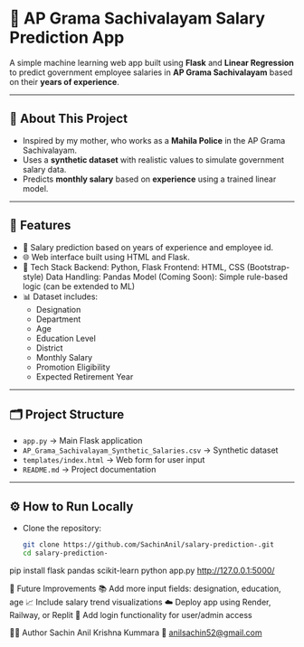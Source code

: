 # 💼 AP Grama Sachivalayam Salary Prediction App

A simple machine learning web app built using **Flask** and **Linear Regression** to predict government employee salaries in **AP Grama Sachivalayam** based on their **years of experience**.

---

## 📌 About This Project

- Inspired by my mother, who works as a **Mahila Police** in the AP Grama Sachivalayam.
- Uses a **synthetic dataset** with realistic values to simulate government salary data.
- Predicts **monthly salary** based on **experience** using a trained linear model.

---

## 🚀 Features

- 🔢 Salary prediction based on years of experience and employee id.
- 🌐 Web interface built using HTML and Flask.
- 🧠 Tech Stack
      Backend: Python, Flask
      Frontend: HTML, CSS (Bootstrap-style)
      Data Handling: Pandas
      Model (Coming Soon): Simple rule-based logic (can be extended to ML)
- 📊 Dataset includes:
  - Designation
  - Department
  - Age
  - Education Level
  - District
  - Monthly Salary
  - Promotion Eligibility
  - Expected Retirement Year

---

## 🗂️ Project Structure

- `app.py` → Main Flask application
- `AP_Grama_Sachivalayam_Synthetic_Salaries.csv` → Synthetic dataset
- `templates/index.html` → Web form for user input
- `README.md` → Project documentation

---

## ⚙️ How to Run Locally

- Clone the repository:
  ```bash
  git clone https://github.com/SachinAnil/salary-prediction-.git
  cd salary-prediction-

pip install flask pandas scikit-learn
python app.py
http://127.0.0.1:5000/

🔮 Future Improvements
📚 Add more input fields: designation, education, age
📈 Include salary trend visualizations
☁️ Deploy app using Render, Railway, or Replit
🔐 Add login functionality for user/admin access

👨‍💻 Author
Sachin Anil Krishna Kummara
📧 anilsachin52@gmail.com

